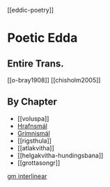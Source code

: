[[eddic-poetry]]

# Poetic Edda
## Entire Trans.
[[o-bray1908]]
[[chisholm2005]]

## By Chapter
- [[voluspa]]
- [Hrafnsmál](hrafnsmal.md)
- [Grímnismál](grimnismal.md)
- [[rigsthula]]
- [[atlakvitha]]
- [[helgakvitha-hundingsbana]]
- [[grottasongr]]

[gm interlinear](http://www.germanicmythology.com/IPE/InterlinearEddaMAIN.html)